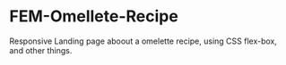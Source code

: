 # FEM-Omellete-Recipe
Responsive Landing page aboout a omelette recipe, using CSS flex-box, and other things.
